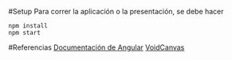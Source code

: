 #Setup
Para correr la aplicación o la presentación, se debe hacer
```
npm install
npm start
```

#Referencias
[Documentación de Angular](https://angular.io/docs/ts/latest/guide/pipes.html)
[VoidCanvas](http://voidcanvas.com/angular-2-pipes-filters/)
